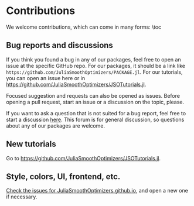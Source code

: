 # Contributions

We welcome contributions, which can come in many forms:
\toc

## Bug reports and discussions

If you think you found a bug in any of our packages, feel free to open an issue at the specific GitHub repo.
For our packages, it should be a link like `https://github.com/JuliaSmoothOptimizers/PACKAGE.jl`.
For our tutorials, you can open an issue here or in <https://github.com/JuliaSmoothOptimizers/JSOTutorials.jl>.

Focused suggestion and requests can also be opened as issues.
Before opening a pull request, start an issue or a discussion on the topic, please.

If you want to ask a question that is not suited for a bug report, feel free to start a discussion [here](https://github.com/JuliaSmoothOptimizers/Organization/discussions).
This forum is for general discussion, so questions about any of our packages are welcome.

## New tutorials

Go to <https://github.com/JuliaSmoothOptimizers/JSOTutorials.jl>.

## Style, colors, UI, frontend, etc.

[Check the issues for JuliaSmoothOptimizers.github.io](https://github.com/JuliaSmoothOptimizers/JuliaSmoothOptimizers.github.io/issues?q=is%3Aissue+is%3Aopen+sort%3Aupdated-desc), and open a new one if necessary.
